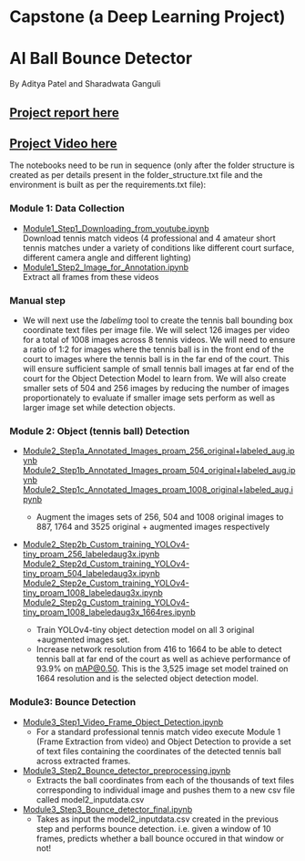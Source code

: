 # Capstone (a Deep Learning Project)
# AI Ball Bounce Detector
By Aditya Patel and Sharadwata Ganguli

## <a href="https://docs.google.com/document/u/1/d/e/2PACX-1vRt3rCBcBjw2aYzvao5-FeXAx1ldeilFjNOLuC6dY-Qf1SoPQN6-euh-VaNs7SKJ8AYtAEyZuuMRKjc/pub"> Project report here</a>

## <a href="https://www.youtube.com/watch?v=0V2HgS6pJJI"> Project Video here</a>

The notebooks need to be run in sequence (only after the folder structure is created as per details present in the folder_structure.txt file and the environment is built as per the requirements.txt file):


### Module 1: Data Collection
* <a href="https://github.com/adityahpatel/Capstone/blob/main/Module1_Step1_Downloading_from_youtube.ipynb![image](https://user-images.githubusercontent.com/32350477/164957806-2d39befe-7aeb-455a-987d-0cb50a87fd8e.png)
">Module1_Step1_Downloading_from_youtube.ipynb</a> <br>
  Download tennis match videos (4 professional and 4 amateur short tennis matches under a variety of conditions like different court surface, different camera angle and different lighting)
* <a href="https://github.com/adityahpatel/Capstone/blob/main/Module1_Step2_Image_for_Annotation.ipynb![image](https://user-images.githubusercontent.com/32350477/164957864-21e682c7-8a8f-41aa-a065-16725597df09.png)
">Module1_Step2_Image_for_Annotation.ipynb</a> <br>
Extract all frames from these videos <br>

### Manual step
* We will next use the *labelimg* tool to create the tennis ball bounding box coordinate text files per image file. We will select 126 images per video for a total of 1008 images across 8 tennis videos. We will need to ensure a ratio of 1:2 for images where the tennis ball is in the front end of the court to images where the tennis ball is in the far end of the court. This will ensure sufficient sample of small tennis ball images at far end of the court for the Object Detection Model to learn from. We will also create smaller sets of 504 and 256 images by reducing the number of images proportionately to evaluate if smaller image sets perform as well as larger image set while detection objects.

### Module 2: Object (tennis ball) Detection
* <a href="https://github.com/adityahpatel/Capstone/blob/main/Module2_Step1a_Annotated_Images_proam_256_original%2Blabeled_aug.ipynb![
">Module2_Step1a_Annotated_Images_proam_256_original+labeled_aug.ipynb</a> <br>
<a href="https://github.com/adityahpatel/Capstone/blob/main/Module2_Step1b_Annotated_Images_proam_504_original%2Blabeled_aug.ipynb![image](https://user-images.githubusercontent.com/32350477/164958306-ae91f521-9930-48c7-a63b-9855da5944ad.png)
">Module2_Step1b_Annotated_Images_proam_504_original+labeled_aug.ipynb </a> <br>
<a href="https://github.com/adityahpatel/Capstone/blob/main/Module2_Step1c_Annotated_Images_proam_1008_original%2Blabeled_aug.ipynb![image](https://user-images.githubusercontent.com/32350477/164958464-6ef7e136-7580-4d13-8a72-49c721ee22f4.png)
">Module2_Step1c_Annotated_Images_proam_1008_original+labeled_aug.ipynb</a> 
    * Augment the images sets of 256, 504 and 1008 original images to 887, 1764 and 3525 original + augmented images respectively
* <a href="https://github.com/adityahpatel/Capstone/blob/main/Module2_Step2b_Custom_training_YOLOv4-tiny_proam_256_labeledaug3x.ipynb![image](https://user-images.githubusercontent.com/32350477/164958561-30fbe48f-931c-4226-8822-d4e45e189536.png)
">Module2_Step2b_Custom_training_YOLOv4-tiny_proam_256_labeledaug3x.ipynb</a> <br>
<a href="https://github.com/adityahpatel/Capstone/blob/main/Module2_Step2d_Custom_training_YOLOv4-tiny_proam_504_labeledaug3x.ipynb">Module2_Step2d_Custom_training_YOLOv4-tiny_proam_504_labeledaug3x.ipynb</a><br>
<a href="https://github.com/adityahpatel/Capstone/blob/main/Module2_Step2e_Custom_training_YOLOv4-tiny_proam_1008_labeledaug3x.ipynb">Module2_Step2e_Custom_training_YOLOv4-tiny_proam_1008_labeledaug3x.ipynb</a><br>
<a href="https://github.com/adityahpatel/Capstone/blob/main/Module2_Step2g_Custom_training_YOLOv4-tiny_proam_1008_labeledaug3x_1664res.ipynb">Module2_Step2g_Custom_training_YOLOv4-tiny_proam_1008_labeledaug3x_1664res.ipynb</a><br>



    * Train YOLOv4-tiny object detection model on all 3 original +augmented images set.
    * Increase network resolution from 416 to 1664 to be able to detect tennis ball at far end of the court as well as achieve performance of 93.9% on mAP@0.50. This is the 3,525 image set model trained on 1664 resolution and is the selected object detection model.

### Module3: Bounce Detection
* <a href="https://github.com/adityahpatel/Capstone/blob/main/Module3_Step1_Video_Frame_Object_Detection.ipynb">Module3_Step1_Video_Frame_Object_Detection.ipynb</a><br>
    * For a standard professional tennis match video execute Module 1 (Frame Extraction from video) and Object Detection to provide a set of text files containing the coordinates of the detected tennis ball across extracted frames.
* <a href="https://github.com/adityahpatel/Capstone/blob/main/Module3_Step2_Bounce_detector_preprocessing.ipynb">Module3_Step2_Bounce_detector_preprocessing.ipynb</a><br>
    * Extracts the ball coordinates from each of the thousands of text files corresponding to individual image and pushes them to a new csv file called model2_inputdata.csv
* <a href="https://github.com/adityahpatel/Capstone/blob/main/Module3_Step3_Bounce_detector_final.ipynb">Module3_Step3_Bounce_detector_final.ipynb</a><br>
    * Takes as input the model2_inputdata.csv created in the previous step and performs bounce detection. i.e. given a window of 10 frames, predicts whether a ball bounce occured in that window or not!
